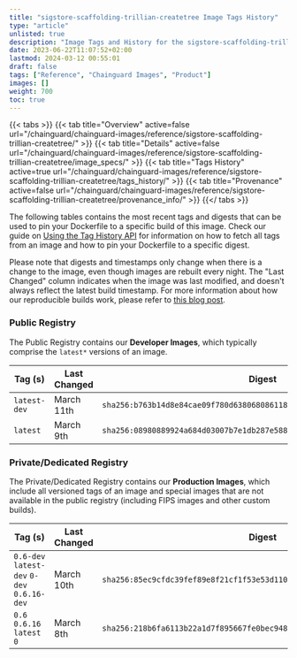 ```yaml
---
title: "sigstore-scaffolding-trillian-createtree Image Tags History"
type: "article"
unlisted: true
description: "Image Tags and History for the sigstore-scaffolding-trillian-createtree Chainguard Image"
date: 2023-06-22T11:07:52+02:00
lastmod: 2024-03-12 00:55:01
draft: false
tags: ["Reference", "Chainguard Images", "Product"]
images: []
weight: 700
toc: true
---
```


{{< tabs >}}
{{< tab title="Overview" active=false url="/chainguard/chainguard-images/reference/sigstore-scaffolding-trillian-createtree/" >}}
{{< tab title="Details" active=false url="/chainguard/chainguard-images/reference/sigstore-scaffolding-trillian-createtree/image_specs/" >}}
{{< tab title="Tags History" active=true url="/chainguard/chainguard-images/reference/sigstore-scaffolding-trillian-createtree/tags_history/" >}}
{{< tab title="Provenance" active=false url="/chainguard/chainguard-images/reference/sigstore-scaffolding-trillian-createtree/provenance_info/" >}}
{{</ tabs >}}

The following tables contains the most recent tags and digests that can be used to pin your Dockerfile to a specific build of this image. Check our guide on [Using the Tag History API](/chainguard/chainguard-images/using-the-tag-history-api/) for information on how to fetch all tags from an image and how to pin your Dockerfile to a specific digest.

Please note that digests and timestamps only change when there is a change to the image, even though images are rebuilt every night. The "Last Changed" column indicates when the image was last modified, and doesn't always reflect the latest build timestamp. For more information about how our reproducible builds work, please refer to [this blog post](https://www.chainguard.dev/unchained/reproducing-chainguards-reproducible-image-builds).

### Public Registry
The Public Registry contains our **Developer Images**, which typically comprise the `latest*` versions of an image.

| Tag (s)       | Last Changed | Digest                                                                    |
|---------------|--------------|---------------------------------------------------------------------------|
|  `latest-dev` | March 11th   | `sha256:b763b14d8e84cae09f780d638068086118e2bf9d54c7b2b707812634a1d65e9c` |
|  `latest`     | March 9th    | `sha256:08980889924a684d03007b7e1db287e588329d9590b4c310a05abbace755d757` |


### Private/Dedicated Registry
The Private/Dedicated Registry contains our **Production Images**, which include all versioned tags of an image and special images that are not available in the public registry (including FIPS images and other custom builds).

| Tag (s)                                      | Last Changed | Digest                                                                    |
|----------------------------------------------|--------------|---------------------------------------------------------------------------|
|  `0.6-dev` `latest-dev` `0-dev` `0.6.16-dev` | March 10th   | `sha256:85ec9cfdc39fef89e8f21cf1f53e53d11078573f7b0b40d06844be547bd4d7ef` |
|  `0.6` `0.6.16` `latest` `0`                 | March 8th    | `sha256:218b6fa6113b22a1d7f895667fe0bec948d33ca04dc46043ff78b7ee00210156` |

